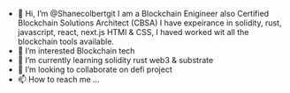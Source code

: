 - 👋 Hi, I’m @Shanecolbertgit I am a Blockchain Enigineer also Certified Blockchain Solutions Architect (CBSA) I have expeirance in solidity, rust, javascript, react, next.js HTMl & CSS, I haved worked wit all the blockchain tools available.
- 👀 I’m interested Blockchain tech
- 🌱 I’m currently learning solidity rust web3 & substrate
- 💞️ I’m looking to collaborate on defi project
- 📫 How to reach me ... 

<!---
Shanecolbertgit/Shanecolbertgit is a ✨ special ✨ repository because its `README.md` (this file) appears on your GitHub profile.
You can click the Preview link to take a look at your changes.
--->

